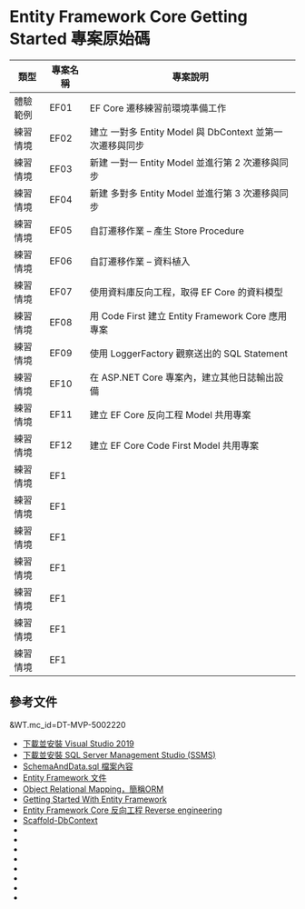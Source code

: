 # Entity Framework Core Getting Started 專案原始碼

|類型|專案名稱|專案說明|
|-|-|-|
|體驗範例|EF01|EF Core 遷移練習前環境準備工作|
|練習情境|EF02|建立 一對多 Entity Model 與 DbContext 並第一次遷移與同步|
|練習情境|EF03|新建 一對一 Entity Model 並進行第 2 次遷移與同步|
|練習情境|EF04|新建 多對多 Entity Model 並進行第 3 次遷移與同步||
|練習情境|EF05|自訂遷移作業 – 產生 Store Procedure|
|練習情境|EF06|自訂遷移作業 – 資料植入|
|練習情境|EF07|使用資料庫反向工程，取得 EF Core 的資料模型|
|練習情境|EF08|用 Code First 建立 Entity Framework Core 應用專案|
|練習情境|EF09|使用 LoggerFactory 觀察送出的 SQL Statement|
|練習情境|EF10|在 ASP.NET Core 專案內，建立其他日誌輸出設備|
|練習情境|EF11|建立 EF Core 反向工程 Model 共用專案|
|練習情境|EF12|建立 EF Core Code First Model 共用專案|
|練習情境|EF1||
|練習情境|EF1||
|練習情境|EF1||
|練習情境|EF1||
|練習情境|EF1||
|練習情境|EF1||
|練習情境|EF1||

## 參考文件
&WT.mc_id=DT-MVP-5002220
* [下載並安裝 Visual Studio 2019](https://docs.microsoft.com/zh-tw/visualstudio/install/install-visual-studio?view=vs-2019&WT.mc_id=DT-MVP-5002220)
* [下載並安裝 SQL Server Management Studio (SSMS)](https://docs.microsoft.com/zh-tw/sql/ssms/download-sql-server-management-studio-ssms?view=sql-server-ver15&WT.mc_id=DT-MVP-5002220)
* [SchemaAndData.sql 檔案內容](https://raw.githubusercontent.com/vulcanlee/Entity-Framework-Core-Getting-Started/main/Database/SchemaAndData.sql)
* [Entity Framework 文件](https://docs.microsoft.com/zh-tw/ef?WT.mc_id=DT-MVP-5002220)
* [Object Relational Mapping，簡稱ORM](https://zh.wikipedia.org/wiki/%E5%AF%B9%E8%B1%A1%E5%85%B3%E7%B3%BB%E6%98%A0%E5%B0%84)
* [Getting Started With Entity Framework](https://www.c-sharpcorner.com/article/getting-started-with-entity-framework/)
* [Entity Framework Core 反向工程 Reverse engineering](https://docs.microsoft.com/zh-tw/ef/core/managing-schemas/scaffolding?tabs=vs&WT.mc_id=DT-MVP-5002220)
* [Scaffold-DbContext](https://docs.microsoft.com/zh-tw/ef/core/cli/powershell#scaffold-dbcontext?WT.mc_id=DT-MVP-5002220)
* []()
* []()
* []()
* []()
* []()
* []()
* []()
* []()